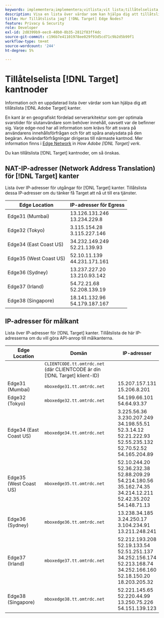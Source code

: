 ```yaml
---
keywords: implementera;implementera;vitlista;vit lista;tillåtelselista;tillåtelselista;kant;kanter
description: Visa en lista över värdar som kan hjälpa dig att tillåtslista Adobe [!DNL Target] kanter (geografiskt fördelade servernoder som ger optimala svarstider för slutanvändarna).
title: Hur Tillåtslista jag? [!DNL Target] Edge Nodes?
feature: Privacy & Security
role: Developer
exl-id: 2d8399b9-eec8-40b0-8b35-2812f83ff4dc
source-git-commit: c196b7e41101978ee029f93d5cd71c9b2d5b99f1
workflow-type: tm+mt
source-wordcount: '244'
ht-degree: 5%

---
```


# Tillåtelselista [!DNL Target] kantnoder

Information och en uppdaterad lista över värdar som kan hjälpa dig att tillåtslista [!DNL Adobe Target] kanter.

En kant är en geografiskt fördelad serverarkitektur som ger optimala svarstider för slutanvändare som behöver innehåll, oavsett var de befinner sig. Varje edge-nod har all information som krävs för att svara på användarens innehållsförfrågan och för att spåra analysdata på den begäran. Användarförfrågningar dirigeras till närmaste kantnod. Mer information finns i [Edge Network](/help/main/c-intro/how-target-works.md#concept_0AE2ED8E9DE64288A8B30FCBF1040934) in *How Adobe [!DNL Target] verk*.

Du kan tillåtslista [!DNL Target] kantnoder, om så önskas.

## NAT-IP-adresser (Network Address Translation) för [!DNL Target] kanter

Lista över IP-adresser för utgångar för [!DNL Target] kanter. Tillåtslista dessa IP-adresser om du tänker få Target att nå ut till era tjänster.

| Edge Location | IP-adresser för Egress |
| --- | --- |
| Edge31 (Mumbai) | 13.126.131.246<br>13.234.229.8 |
| Edge32 (Tokyo) | 3.115.154.28<br>3.115.227.146 |
| Edge34 (East Coast US) | 34.232.149.249<br>52.21.139.93 |
| Edge35 (West Coast US) | 52.10.11.139<br>44.231.171.161 |
| Edge36 (Sydney) | 13.237.227.20<br>13.210.93.142 |
| Edge37 (Irland) | 54.72.21.68<br>52.208.139.19 |
| Edge38 (Singapore) | 18.141.132.96<br>54.179.187.167 |

## IP-adresser för målkant

Lista över IP-adresser för [!DNL Target] kanter. Tillåtslista de här IP-adresserna om du vill göra API-anrop till målkanterna.

| Edge Location | Domän | IP-adresser |
| --- | --- | --- |
|  | `CLIENTCODE.tt.omtrdc.net`<br>(där CLIENTCODE är din [!DNL Target] klient-ID) |  |
| Edge31 (Mumbai) | `mboxedge31.tt.omtrdc.net` | 15.207.157.131<br>15.206.8.201 |
| Edge32 (Tokyo) | `mboxedge32.tt.omtrdc.net` | 54.199.66.101<br>54.64.93.37 |
| Edge34 (East Coast US) | `mboxedge34.tt.omtrdc.net` | 3.225.56.36<br>3.230.207.249<br>34.198.55.51<br>52.3.14.12<br>52.21.222.93<br>52.55.235.132<br>52.70.52.52<br>54.165.204.89 |
| Edge35 (West Coast US) | `mboxedge35.tt.omtrdc.net` | 52.10.244.20<br>52.36.232.38<br>52.88.209.29<br>54.214.180.56<br>35.162.74.35<br>34.214.12.211<br>52.42.35.202<br>54.148.71.13 |
| Edge36 (Sydney) | `mboxedge36.tt.omtrdc.net` | 13.238.34.185<br>3.24.250.17<br>3.104.234.91<br>13.211.248.241 |
| Edge37 (Irland) | `mboxedge37.tt.omtrdc.net` | 52.212.193.208<br>52.19.133.54<br>52.51.251.137<br>34.252.156.174<br>52.213.168.74<br>34.252.166.160<br>52.18.150.20<br>18.203.205.32 |
| Edge38 (Singapore) | `mboxedge38.tt.omtrdc.net` | 52.221.145.65<br>52.220.44.99<br>13.250.75.226<br>54.151.139.123 |
